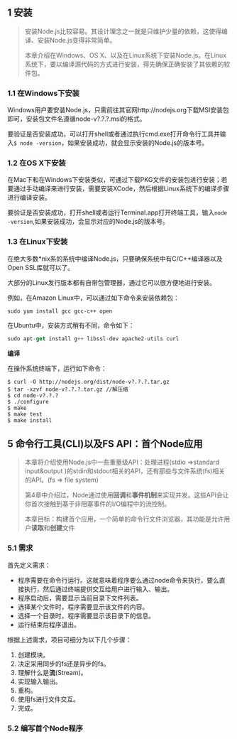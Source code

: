 ## 1 安装

> 安装Node.js比较容易。其设计理念之一就是只维护少量的依赖，这使得编译、安装Node.js变得非常简单。
>
> 本章介绍在Windows、OS X、以及在Linux系统下安装Node.js。在Linux系统下，要以编译源代码的方式进行安装，得先确保正确安装了其依赖的软件包。

### 1.1 在Windows下安装

Windows用户要安装Node.js，只需前往其官网http://nodejs.org下载MSI安装包即可，安装包文件名遵循node-v?.?.?.msi的格式。

要验证是否安装成功，可以打开shell或者通过执行cmd.exe打开命令行工具并输入```$ node -version```，如果安装成功，就会显示安装的Node.js的版本号。

### 1.2 在OS X下安装

在Mac下和在Windows下安装类似，可通过下载PKG文件的安装包进行安装；若要通过手动编译来进行安装，需要安装XCode，然后根据Linux系统下的编译步骤进行编译安装。

 要验证是否安装成功，打开shell或者运行Terminal.app打开终端工具，输入```node -version```,如果安装成功，会显示对应的Node.js的版本号。

### 1.3 在Linux下安装

在绝大多数*nix系的系统中编译Node.js，只要确保系统中有C/C++编译器以及Open SSL库就可以了。

大部分的Linux发行版本都有自带包管理器，通过它可以很方便地进行安装。

例如，在Amazon Linux中，可以通过如下命令来安装依赖包：

```
sudo yum install gcc gcc-c++ open
```

在Ubuntu中，安装方式稍有不同，命令如下：

``` javascript
sudo apt-get install g++ libssl-dev apache2-utils curl  
```

**编译**

在操作系统终端下，运行如下命令：

```
$ curl -O http://nodejs.org/dist/node-v?.?.?.tar.gz
$ tar -xzvf node-v?.?.?.tar.gz //解压缩
$ cd node-v?.?.?
$ ./configure
$ make
$ make test
$ make install
```



## 5 命令行工具(CLI)以及FS API：首个Node应用

> 本章将介绍使用Node.js中一些重量级API：处理进程(stdio =>standard input&output )的stdin和stdout相关的API，还有那些与文件系统(fs)相关的API。(fs => file system)
>
> 第4章中介绍过，Node通过使用**回调**和**事件机制**来实现并发。这些API会让你首次接触到基于非阻塞事件的I/O编程中的流控制。
>
> 本章目标：构建首个应用，一个简单的命令行文件浏览器，其功能是允许用户**读取**和**创建**文件

### 5.1 需求

首先定义需求：

- 程序需要在命令行运行。这就意味着程序要么通过node命令来执行，要么直接执行，然后通过终端提供交互给用户进行输入、输出。
- 程序启动后，需要显示当前目录下文件列表。
- 选择某个文件时，程序需要显示该文件的内容。
- 选择一个目录时，程序需要显示该目录下的信息。
- 运行结束后程序退出。

根据上述需求，项目可细分为以下几个步骤：

1. 创建模块。
2. 决定采用同步的fs还是异步的fs。
3. 理解什么是**流**(Stream)。
4. 实现输入输出。
5. 重构。
6. 使用fs进行文件交互。
7. 完成。

### 5.2 编写首个Node程序

